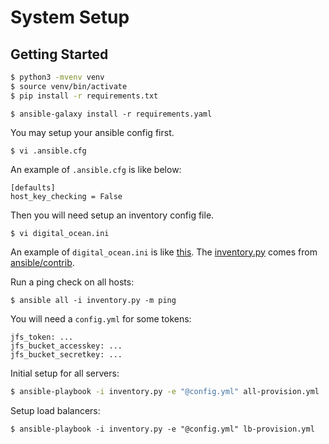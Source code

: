# System Setup

## Getting Started

```bash
$ python3 -mvenv venv
$ source venv/bin/activate
$ pip install -r requirements.txt
```

```
$ ansible-galaxy install -r requirements.yaml
```

You may setup your ansible config first.

```
$ vi .ansible.cfg
```

An example of `.ansible.cfg` is like below:

```
[defaults]
host_key_checking = False
```

Then you will need setup an inventory config file.

```
$ vi digital_ocean.ini
```

An example of `digital_ocean.ini` is like [this](https://github.com/ansible/ansible/blob/devel/contrib/inventory/digital_ocean.ini). The [inventory.py](inventory.py) comes from [ansible/contrib](https://github.com/ansible/ansible/blob/devel/contrib/inventory/digital_ocean.py).

Run a ping check on all hosts:

```
$ ansible all -i inventory.py -m ping
```

You will need a `config.yml` for some tokens:

```
jfs_token: ...
jfs_bucket_accesskey: ...
jfs_bucket_secretkey: ...
```

Initial setup for all servers:

```bash
$ ansible-playbook -i inventory.py -e "@config.yml" all-provision.yml
```

Setup load balancers:

```
$ ansible-playbook -i inventory.py -e "@config.yml" lb-provision.yml
```

